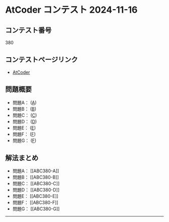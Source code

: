 # AtCoder コンテスト 2024-11-16

## コンテスト番号

380

## コンテストページリンク
- [AtCoder ](https://atcoder.jp/contests/abc380)

## 問題概要
- 問題A： ([A](https://atcoder.jp/contests/abc380/tasks/abc380_a))
- 問題B： ([B](https://atcoder.jp/contests/abc380/tasks/abc380_b))
- 問題C： ([C](https://atcoder.jp/contests/abc380/tasks/abc380_c))
- 問題D： ([D](https://atcoder.jp/contests/abc380/tasks/abc380_d))
- 問題E： ([E](https://atcoder.jp/contests/abc380/tasks/abc380_e))
- 問題F： ([F](https://atcoder.jp/contests/abc380/tasks/abc380_f))
- 問題G： ([F](https://atcoder.jp/contests/abc380/tasks/abc380_f))

## 解法まとめ
- 問題A： [[ABC380-A]]
- 問題B： [[ABC380-B]]
- 問題C： [[ABC380-C]]
- 問題D： [[ABC380-D]]
- 問題E： [[ABC380-E]]
- 問題F： [[ABC380-F]]
- 問題G： [[ABC380-G]]


---

